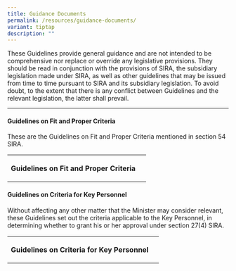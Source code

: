 ```yaml
---
title: Guidance Documents
permalink: /resources/guidance-documents/
variant: tiptap
description: ""
---
```

<p>These Guidelines provide general guidance and are not intended to be comprehensive
nor replace or override any legislative provisions. They should be read
in conjunction with the provisions of SIRA, the subsidiary legislation
made under SIRA, as well as other guidelines that may be issued from time
to time pursuant to SIRA and its subsidiary legislation. To avoid doubt,
to the extent that there is any conflict between Guidelines and the relevant
legislation, the latter shall prevail.</p>
<hr>
<h4><strong>Guidelines on Fit and Proper Criteria</strong></h4>
<p>These are the Guidelines on Fit and Proper Criteria mentioned in section
54 SIRA.</p>
<table style="minWidth: 50px">
<colgroup>
<col>
<col>
</colgroup>
<tbody>
<tr>
<th rowspan="1" colspan="1">
<p>Guidelines on Fit and Proper Criteria</p>
</th>
<th rowspan="1" colspan="1">
<p></p>
</th>
</tr>
</tbody>
</table>
<h4><strong>Guidelines on Criteria for Key Personnel</strong></h4>
<p>Without affecting any other matter that the Minister may consider relevant,
these Guidelines set out the criteria applicable to the Key Personnel,
in determining whether to grant his or her approval under section 27(4)
SIRA.</p>
<table style="minWidth: 50px">
<colgroup>
<col>
<col>
</colgroup>
<tbody>
<tr>
<th rowspan="1" colspan="1">
<p>Guidelines on Criteria for Key Personnel</p>
</th>
<th rowspan="1" colspan="1">
<p></p>
</th>
</tr>
</tbody>
</table>
<p></p>